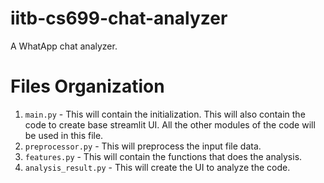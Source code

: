 # iitb-cs699-chat-analyzer
A WhatApp chat analyzer.

# Files Organization
1. `main.py` - This will contain the initialization. This will also contain the code to create base streamlit UI. All the other modules of the code will be used in this file.
2. `preprocessor.py` - This will preprocess the input file data.
3. `features.py` - This will contain the functions that does the analysis.
4. `analysis_result.py` - This will create the UI to analyze the code.
